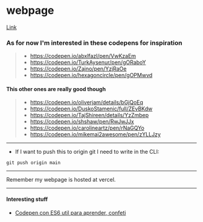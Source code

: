 # webpage

[Link](https://muyyii.github.io/webpage/)


### As for now I'm interested in these codepens for inspiration

> - https://codepen.io/abxlfazl/pen/VwKzaEm
> - https://codepen.io/TurkAysenur/pen/gORaboY
> - https://codepen.io/Zajno/pen/YzjRaOe
> - https://codepen.io/hexagoncircle/pen/gOPMwvd 

#### This other ones are really good though

> - https://codepen.io/oliverjam/details/bGjQoEq 
> - https://codepen.io/DuskoStamenic/full/ZEvBKdw 
> - https://codepen.io/TajShireen/details/YzZmbep 
> - https://codepen.io/shshaw/pen/RwJwJJx 
> - https://codepen.io/carolineartz/pen/rNaGQYo 
> - https://codepen.io/mikemai2awesome/pen/zYLLJzy 

---
- If I want to push this to origin git I need to write in the CLI: 

`git push origin main`


--- 

Remember my webpage is hosted at vercel.

---

#### Interesting stuff
- [Codepen con ES6 util para aprender, confeti](https://codepen.io/killroy/pen/ZEMxMdr?editors=1010)
